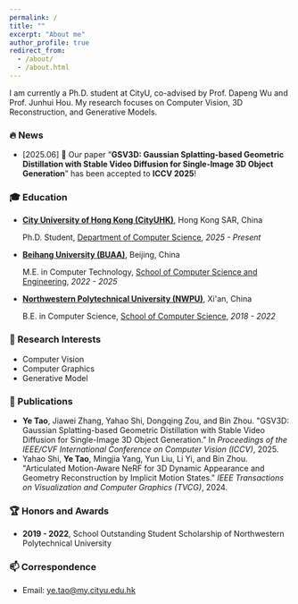 ```yaml
---
permalink: /
title: ""
excerpt: "About me"
author_profile: true
redirect_from: 
  - /about/
  - /about.html
---
```


I am currently a Ph.D. student at CityU, co-advised by Prof. Dapeng Wu and Prof. Junhui Hou. My research focuses on Computer Vision, 3D Reconstruction, and Generative Models.

### 🔥 News
- [2025.06] 🎉 Our paper “**GSV3D: Gaussian Splatting-based Geometric Distillation with Stable Video Diffusion for Single-Image 3D Object Generation**” has been accepted to **ICCV 2025**!

### 🎓 Education
- **[City University of Hong Kong (CityUHK)](https://www.cityu.edu.hk/)**, Hong Kong SAR, China

  Ph.D. Student, [Department of Computer Science](https://www.cs.cityu.edu.hk/), *2025 - Present*
- **[Beihang University (BUAA)](https://buaa.edu.cn/)**, Beijing, China
  
  M.E. in Computer Technology, [School of Computer Science and Engineering](http://scse.buaa.edu.cn/), *2022 - 2025*
- **[Northwestern Polytechnical University (NWPU)](https://www.nwpu.edu.cn/)**, Xi'an, China
  
  B.E. in Computer Science, [School of Computer Science](https://jsj.nwpu.edu.cn/), *2018 - 2022*


### 🔭 Research Interests
- Computer Vision
- Computer Graphics
- Generative Model

### 📖 Publications
- **Ye Tao**, Jiawei Zhang, Yahao Shi, Dongqing Zou, and Bin Zhou. "GSV3D: Gaussian Splatting-based Geometric Distillation with Stable Video Diffusion for Single-Image 3D Object Generation." In *Proceedings of the IEEE/CVF International Conference on Computer Vision (ICCV)*, 2025.
- Yahao Shi, **Ye Tao**, Mingjia Yang, Yun Liu, Li Yi, and Bin Zhou. "Articulated Motion-Aware NeRF for 3D Dynamic Appearance and Geometry Reconstruction by Implicit Motion States." *IEEE Transactions on Visualization and Computer Graphics (TVCG)*, 2024.

### 🏆 Honors and Awards
- **2019 - 2022**, School Outstanding Student Scholarship of Northwestern Polytechnical University

### 📫 Correspondence
- Email: [ye.tao@my.cityu.edu.hk](mailto:ye.tao@my.cityu.edu.hk)
